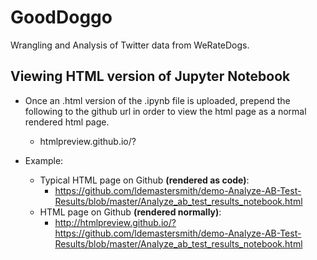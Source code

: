 # GoodDoggo
Wrangling and Analysis of Twitter data from WeRateDogs.

## Viewing HTML version of Jupyter Notebook
* Once an .html version of the .ipynb file is uploaded, prepend the 
following to the github url in order to view the html page as a normal
rendered html page.

   * htmlpreview.github.io/?

* Example:
   * Typical HTML page on Github **(rendered as code)**:
      * https://github.com/ldemastersmith/demo-Analyze-AB-Test-Results/blob/master/Analyze_ab_test_results_notebook.html
   * HTML page on Github **(rendered normally)**:
      * http://htmlpreview.github.io/?https://github.com/ldemastersmith/demo-Analyze-AB-Test-Results/blob/master/Analyze_ab_test_results_notebook.html

